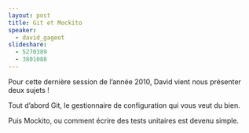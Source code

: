 ```yaml
---
layout: post
title: Git et Mockito
speaker:
  - david_gageot
slideshare: 
  - 5270389
  - 3801088
---
```

Pour cette dernière session de l’année 2010, David vient nous présenter deux sujets !

Tout d’abord Git, le gestionnaire de configuration qui vous veut du bien.

Puis Mockito, ou comment écrire des tests unitaires est devenu simple.
